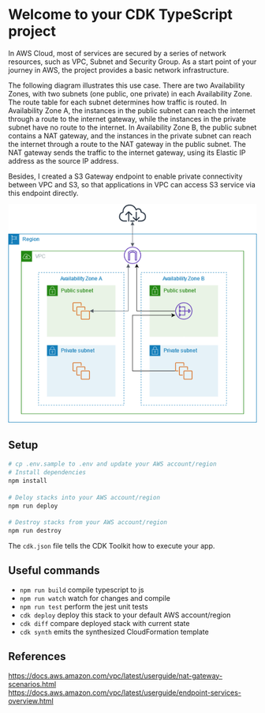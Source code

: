 # Welcome to your CDK TypeScript project

In AWS Cloud, most of services are secured by a series of network resources, such as VPC, Subnet and Security Group. As a start point of your journey in AWS, the project provides a basic network infrastructure.

The following diagram illustrates this use case. There are two Availability Zones, with two subnets (one public, one private) in each Availability Zone. The route table for each subnet determines how traffic is routed. In Availability Zone A, the instances in the public subnet can reach the internet through a route to the internet gateway, while the instances in the private subnet have no route to the internet. In Availability Zone B, the public subnet contains a NAT gateway, and the instances in the private subnet can reach the internet through a route to the NAT gateway in the public subnet. The NAT gateway sends the traffic to the internet gateway, using its Elastic IP address as the source IP address.

Besides, I created a S3 Gateway endpoint to enable private connectivity between VPC and S3, so that applications in VPC can access S3 service via this endpoint directly.

![](../images/public-nat-gateway-diagram.png)

## Setup

```sh
# cp .env.sample to .env and update your AWS account/region
# Install dependencies
npm install

# Deloy stacks into your AWS account/region
npm run deploy

# Destroy stacks from your AWS account/region
npm run destroy
```

The `cdk.json` file tells the CDK Toolkit how to execute your app.

## Useful commands

- `npm run build` compile typescript to js
- `npm run watch` watch for changes and compile
- `npm run test` perform the jest unit tests
- `cdk deploy` deploy this stack to your default AWS account/region
- `cdk diff` compare deployed stack with current state
- `cdk synth` emits the synthesized CloudFormation template

## References

https://docs.aws.amazon.com/vpc/latest/userguide/nat-gateway-scenarios.html
https://docs.aws.amazon.com/vpc/latest/userguide/endpoint-services-overview.html
